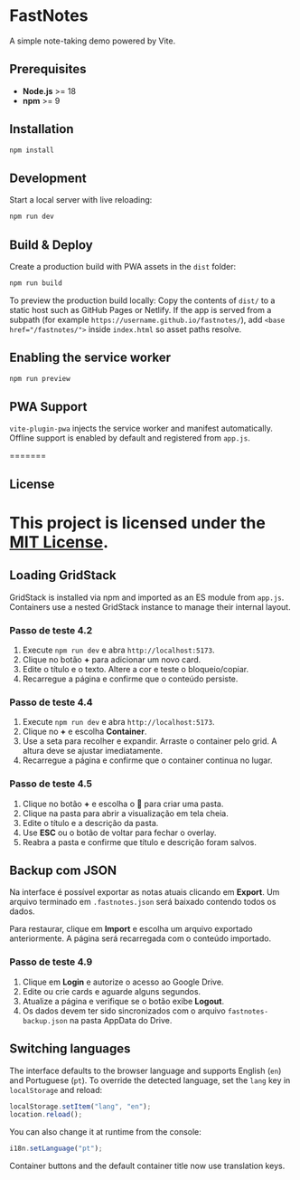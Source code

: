 # FastNotes

A simple note-taking demo powered by Vite.

## Prerequisites

- **Node.js** >= 18
- **npm** >= 9

## Installation

```bash
npm install
```

## Development

Start a local server with live reloading:

```bash
npm run dev
```

## Build & Deploy

Create a production build with PWA assets in the `dist` folder:

```bash
npm run build
```

To preview the production build locally:
Copy the contents of `dist/` to a static host such as GitHub Pages or Netlify.
If the app is served from a subpath (for example
`https://username.github.io/fastnotes/`), add
`<base href="/fastnotes/">` inside `index.html` so asset paths resolve.

## Enabling the service worker

```bash
npm run preview
```

## PWA Support

`vite-plugin-pwa` injects the service worker and manifest automatically.
Offline support is enabled by default and registered from `app.js`.

=======

## License

# This project is licensed under the [MIT License](LICENSE).

## Loading GridStack

GridStack is installed via npm and imported as an ES module from `app.js`.
Containers use a nested GridStack instance to manage their internal layout.

### Passo de teste 4.2

1. Execute `npm run dev` e abra `http://localhost:5173`.
2. Clique no botão **+** para adicionar um novo card.
3. Edite o título e o texto. Altere a cor e teste o bloqueio/copiar.
4. Recarregue a página e confirme que o conteúdo persiste.

### Passo de teste 4.4

1. Execute `npm run dev` e abra `http://localhost:5173`.
2. Clique no **+** e escolha **Container**.
3. Use a seta para recolher e expandir. Arraste o container pelo grid.
   A altura deve se ajustar imediatamente.
4. Recarregue a página e confirme que o container continua no lugar.

### Passo de teste 4.5

1. Clique no botão **+** e escolha o 📁 para criar uma pasta.
2. Clique na pasta para abrir a visualização em tela cheia.
3. Edite o título e a descrição da pasta.
4. Use **ESC** ou o botão de voltar para fechar o overlay.
5. Reabra a pasta e confirme que título e descrição foram salvos.

## Backup com JSON

Na interface é possível exportar as notas atuais clicando em **Export**. Um arquivo
terminado em `.fastnotes.json` será baixado contendo todos os dados.

Para restaurar, clique em **Import** e escolha um arquivo exportado
anteriormente. A página será recarregada com o conteúdo importado.

### Passo de teste 4.9

1. Clique em **Login** e autorize o acesso ao Google Drive.
2. Edite ou crie cards e aguarde alguns segundos.
3. Atualize a página e verifique se o botão exibe **Logout**.
4. Os dados devem ter sido sincronizados com o arquivo `fastnotes-backup.json` na pasta AppData do Drive.

## Switching languages

The interface defaults to the browser language and supports English (`en`) and Portuguese (`pt`).
To override the detected language, set the `lang` key in `localStorage` and reload:

```js
localStorage.setItem("lang", "en");
location.reload();
```

You can also change it at runtime from the console:

```js
i18n.setLanguage("pt");
```


Container buttons and the default container title now use translation keys.


